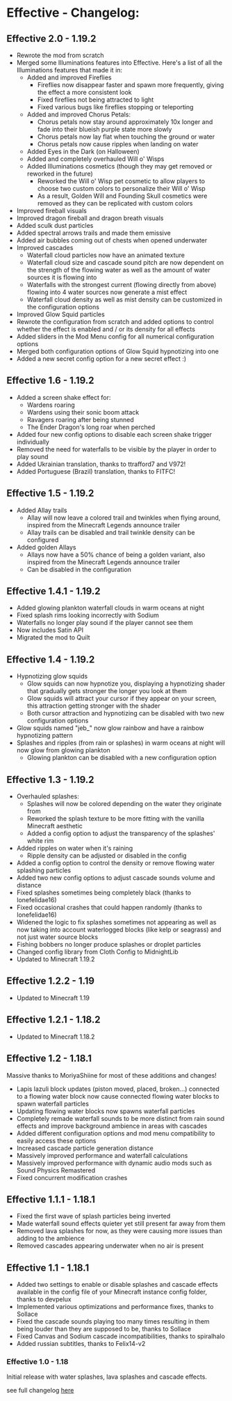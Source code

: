 # Effective - Changelog:

## Effective 2.0 - 1.19.2
- Rewrote the mod from scratch
- Merged some Illuminations features into Effective. Here's a list of all the Illuminations features that made it in:
  - Added and improved Fireflies
    - Fireflies now disappear faster and spawn more frequently, giving the effect a more consistent look
    - Fixed fireflies not being attracted to light
    - Fixed various bugs like fireflies stopping or teleporting
  - Added and improved Chorus Petals:
      - Chorus petals now stay around approximately 10x longer and fade into their blueish purple state more slowly
      - Chorus petals now lay flat when touching the ground or water
      - Chorus petals now cause ripples when landing on water
  - Added Eyes in the Dark (on Halloween)
  - Added and completely overhauled Will o' Wisps
  - Added Illuminations cosmetics (though they may get removed or reworked in the future)
    - Reworked the Will o' Wisp pet cosmetic to allow players to choose two custom colors to personalize their Will o' Wisp
    - As a result, Golden Will and Founding Skull cosmetics were removed as they can be replicated with custom colors
- Improved fireball visuals
- Improved dragon fireball and dragon breath visuals
- Added sculk dust particles
- Added spectral arrows trails and made them emissive
- Added air bubbles coming out of chests when opened underwater
- Improved cascades
  - Waterfall cloud particles now have an animated texture
  - Waterfall cloud size and cascade sound pitch are now dependent on the strength of the flowing water as well as the amount of water sources it is flowing into
  - Waterfalls with the strongest current (flowing directly from above) flowing into 4 water sources now generate a mist effect
  - Waterfall cloud density as well as mist density can be customized in the configuration options
- Improved Glow Squid particles
- Rewrote the configuration from scratch and added options to control whether the effect is enabled and / or its density for all effects
- Added sliders in the Mod Menu config for all numerical configuration options
- Merged both configuration options of Glow Squid hypnotizing into one
- Added a new secret config option for a new secret effect :)

## Effective 1.6 - 1.19.2
- Added a screen shake effect for:
  - Wardens roaring
  - Wardens using their sonic boom attack
  - Ravagers roaring after being stunned
  - The Ender Dragon's long roar when perched
- Added four new config options to disable each screen shake trigger individually
- Removed the need for waterfalls to be visible by the player in order to play sound
- Added Ukrainian translation, thanks to ttrafford7 and V972!
- Added Portuguese (Brazil) translation, thanks to FITFC!

## Effective 1.5 - 1.19.2
- Added Allay trails
  - Allay will now leave a colored trail and twinkles when flying around, inspired from the Minecraft Legends announce trailer
  - Allay trails can be disabled and trail twinkle density can be configured
- Added golden Allays
  - Allays now have a 50% chance of being a golden variant, also inspired from the Minecraft Legends announce trailer
  - Can be disabled in the configuration

## Effective 1.4.1 - 1.19.2
- Added glowing plankton waterfall clouds in warm oceans at night
- Fixed splash rims looking incorrectly with Sodium
- Waterfalls no longer play sound if the player cannot see them
- Now includes Satin API
- Migrated the mod to Quilt

## Effective 1.4 - 1.19.2
- Hypnotizing glow squids
  - Glow squids can now hypnotize you, displaying a hypnotizing shader that gradually gets stronger the longer you look at them
  - Glow squids will attract your cursor if they appear on your screen, this attraction getting stronger with the shader
  - Both cursor attraction and hypnotizing can be disabled with two new configuration options
- Glow squids named "jeb_" now glow rainbow and have a rainbow hypnotizing pattern
- Splashes and ripples (from rain or splashes) in warm oceans at night will now glow from glowing plankton
  - Glowing plankton can be disabled with a new configuration option

## Effective 1.3 - 1.19.2
- Overhauled splashes:
  - Splashes will now be colored depending on the water they originate from
  - Reworked the splash texture to be more fitting with the vanilla Minecraft aesthetic
  - Added a config option to adjust the transparency of the splashes' white rim
- Added ripples on water when it's raining
  - Ripple density can be adjusted or disabled in the config
- Added a config option to control the density or remove flowing water splashing particles
- Added two new config options to adjust cascade sounds volume and distance
- Fixed splashes sometimes being completely black (thanks to lonefelidae16)
- Fixed occasional crashes that could happen randomly (thanks to lonefelidae16)
- Widened the logic to fix splashes sometimes not appearing as well as now taking into account waterlogged blocks (like kelp or seagrass) and not just water source blocks
- Fishing bobbers no longer produce splashes or droplet particles
- Changed config library from Cloth Config to MidnightLib
- Updated to Minecraft 1.19.2

## Effective 1.2.2 - 1.19
- Updated to Minecraft 1.19

## Effective 1.2.1 - 1.18.2
- Updated to Minecraft 1.18.2

## Effective 1.2 - 1.18.1
Massive thanks to MoriyaShiine for most of these additions and changes!
- Lapis lazuli block updates (piston moved, placed, broken...) connected to a flowing water block now cause connected flowing water blocks to spawn waterfall particles
- Updating flowing water blocks now spawns waterfall particles
- Completely remade waterfall sounds to be more distinct from rain sound effects and improve background ambience in areas with cascades
- Added different configuration options and mod menu compatibility to easily access these options
- Increased cascade particle generation distance
- Massively improved performance and waterfall calculations
- Massively improved performance with dynamic audio mods such as Sound Physics Remastered
- Fixed concurrent modification crashes

## Effective 1.1.1 - 1.18.1
- Fixed the first wave of splash particles being inverted
- Made waterfall sound effects quieter yet still present far away from them
- Removed lava splashes for now, as they were causing more issues than adding to the ambience
- Removed cascades appearing underwater when no air is present

## Effective 1.1 - 1.18.1
- Added two settings to enable or disable splashes and cascade effects available in the config file of your Minecraft instance config folder, thanks to devpelux
- Implemented various optimizations and performance fixes, thanks to Sollace
- Fixed the cascade sounds playing too many times resulting in them being louder than they are supposed to be, thanks to Sollace
- Fixed Canvas and Sodium cascade incompatibilities, thanks to spiralhalo
- Added russian subtitles, thanks to Felix14-v2

### Effective 1.0 - 1.18
Initial release with water splashes, lava splashes and cascade effects.


see full changelog [here](https://github.com/Ladysnake/Effective/blob/main/CHANGELOG.md "Changelog")
